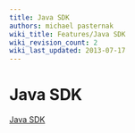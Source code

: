 ```yaml
---
title: Java SDK
authors: michael pasternak
wiki_title: Features/Java SDK
wiki_revision_count: 2
wiki_last_updated: 2013-07-17
---
```


# Java SDK

[Java SDK](http://www.ovirt.org/Java-sdk)
